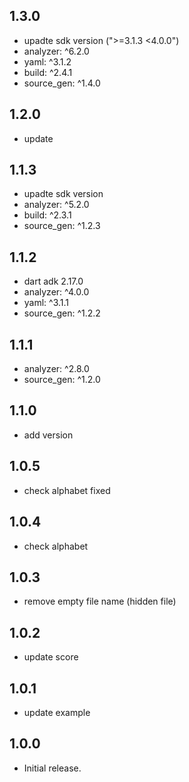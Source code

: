 ## 1.3.0

* upadte sdk version (">=3.1.3 <4.0.0")
* analyzer: ^6.2.0
* yaml: ^3.1.2
* build: ^2.4.1
* source_gen: ^1.4.0

## 1.2.0

* update

## 1.1.3

* upadte sdk version
* analyzer: ^5.2.0
* build: ^2.3.1
* source_gen: ^1.2.3

## 1.1.2

* dart adk 2.17.0
* analyzer: ^4.0.0
* yaml: ^3.1.1
* source_gen: ^1.2.2

## 1.1.1

* analyzer: ^2.8.0
* source_gen: ^1.2.0

## 1.1.0

* add version

## 1.0.5

* check alphabet fixed

## 1.0.4

* check alphabet

## 1.0.3

* remove empty file name (hidden file)

## 1.0.2

* update score

## 1.0.1

* update example

## 1.0.0

* Initial release.